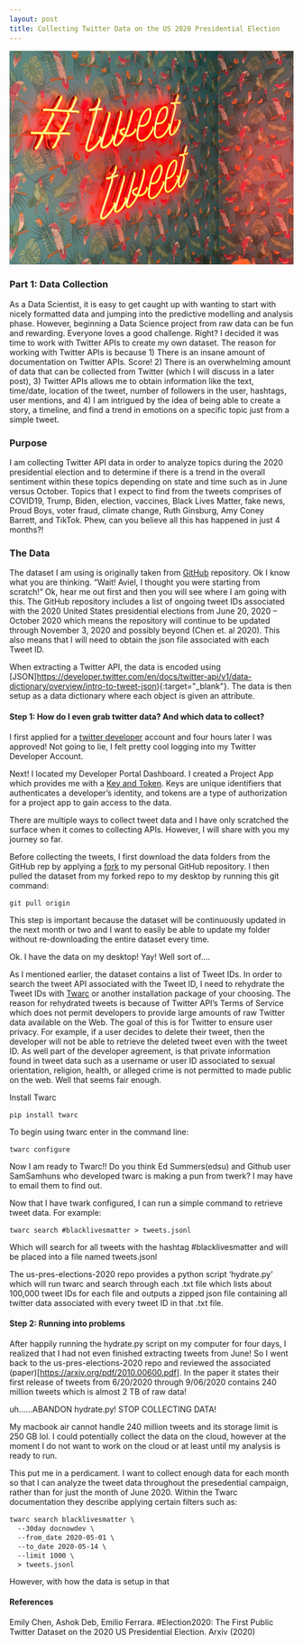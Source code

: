 ```yaml
---
layout: post
title: Collecting Twitter Data on the US 2020 Presidential Election
---
```

![Alternate image text](/images/twitter/tweet_tweet.jpg)

### Part 1: Data Collection
As a Data Scientist, it is easy to get caught up with wanting to start with nicely formatted data and jumping into the predictive modelling and analysis phase. However, beginning a Data Science project from raw data can be fun and rewarding. Everyone loves a good challenge. Right? I decided it was time to work with Twitter APIs to create my own dataset. The reason for working with Twitter APIs is because 1) There is an insane amount of documentation on Twitter APIs. Score! 2) There is an overwhelming amount of data that can be collected from Twitter (which I will discuss in a later post), 3) Twitter APIs allows me to obtain information like the text, time/date, location of the tweet, number of followers in the user, hashtags, user mentions, and 4) I am intrigued by the idea of being able to create a story, a timeline, and find a trend in emotions on a specific topic just from a simple tweet.

### Purpose
I am collecting Twitter API data in order to analyze topics during the 2020 presidential election and to determine if there is a trend in the overall sentiment within these topics depending on state and time such as in June versus October. Topics that I expect to find from the tweets comprises of COVID19, Trump, Biden, election, vaccines, Black Lives Matter, fake news, Proud Boys, voter fraud, climate change, Ruth Ginsburg, Amy Coney Barrett, and TikTok. Phew, can you believe all this has happened in just 4 months?! 

### The Data
The dataset I am using is originally taken from <a href="https://github.com/echen102/us-pres-elections-2020" target="_blank">GitHub</a> repository. Ok I know what you are thinking. “Wait! Aviel, I thought you were starting from scratch!” Ok, hear me out first and then you will see where I am going with this. The GitHub repository includes a list of ongoing tweet IDs associated with the 2020 United States presidential elections from June 20, 2020 – October 2020 which means the repository will continue to be updated through November 3, 2020 and possibly beyond (Chen et. al 2020). This also means that I will need to obtain the json file associated with each Tweet ID. 

When extracting a Twitter API, the data is encoded using [JSON]https://developer.twitter.com/en/docs/twitter-api/v1/data-dictionary/overview/intro-to-tweet-json){:target="_blank"}. The data is then setup as a data dictionary where each object is given an attribute. 

#### Step 1: How do I even grab twitter data? And which data to collect?

I first applied for a [twitter developer](https://developer.twitter.com/en/apply-for-access) account and four hours later I was approved! Not going to lie, I felt pretty cool logging into my Twitter Developer Account. 

Next! I located my Developer Portal Dashboard. I created a Project App which provides me with a [Key and Token](https://developer.twitter.com/en/docs/authentication/oauth-2-0). Keys are unique identifiers that authenticates a developer’s identity, and tokens are a type of authorization for a project app to gain access to the data.

There are multiple ways to collect tweet data and I have only scratched the surface when it comes to collecting APIs. However, I will share with you my journey so far. 

Before collecting the tweets, I first download the data folders from the GitHub rep by applying a [fork](https://docs.github.com/en/free-pro-team@latest/github/getting-started-with-github/fork-a-repo) to my personal GitHub repository. I then pulled the dataset from my forked repo to my desktop by running this git command: 

```
git pull origin

```

This step is important because the dataset will be continuously updated in the next month or two and I want to easily be able to update my folder without re-downloading the entire dataset every time.

Ok. I have the data on my desktop! Yay! Well sort of….

As I mentioned earlier, the dataset contains a list of Tweet IDs. In order to search the tweet API associated with the Tweet ID, I need to rehydrate the Tweet IDs with [Twarc](https://github.com/DocNow/twarc) or another installation package of your choosing. The reason for rehydrated tweets is because of Twitter API’s Terms of Service which does not permit developers to provide large amounts of raw Twitter data available on the Web. The goal of this is for Twitter to ensure user privacy. For example, if a user decides to delete their tweet, then the developer will not be able to retrieve the deleted tweet even with the tweet ID. As well part of the developer agreement, is that private information found in tweet data such as a username or user ID associated to sexual orientation, religion, health, or alleged crime is not permitted to made public on the web. Well that seems fair enough. 

Install Twarc
```
pip install twarc
```

To begin using twarc enter in the command line:
```
twarc configure
```

Now I am ready to Twarc!! Do you think Ed Summers(edsu) and Github user SamSamhuns who developed twarc is making a pun from twerk? I may have to email them to find out.

Now that I have twark configured, I can run a simple command to retrieve tweet data. For example: 
```
twarc search #blacklivesmatter > tweets.jsonl
```
Which will search for all tweets with the hashtag #blacklivesmatter and will be placed into a file named tweets.jsonl

The us-pres-elections-2020 repo provides a python script ‘hydrate.py’ which will run twarc and search through each .txt file which lists about 100,000 tweet IDs for each file and outputs a zipped json file containing all twitter data associated with every tweet ID in that .txt file. 

#### Step 2: Running into problems

After happily running the hydrate.py script on my computer for four days, I realized that I had not even finished extracting tweets from June! So I went back to the us-pres-elections-2020 repo and reviewed the associated (paper)[https://arxiv.org/pdf/2010.00600.pdf]. In the paper it states their first release of tweets from 6/20/2020 through 9/06/2020 contains 240 million tweets which is almost 2 TB of raw data!

uh......ABANDON hydrate.py! STOP COLLECTING DATA!

My macbook air cannot handle 240 million tweets and its storage limit is 250 GB lol. I could potentially collect the data on the cloud, however at the moment I do not want to work on the cloud or at least until my analysis is ready to run.

This put me in a perdicament. I want to collect enough data for each month so that I can analyze the tweet data throughout the presedential campaign, rather than for just the month of June 2020. Within the Twarc documentation they describe applying certain filters such as: 


```
twarc search blacklivesmatter \
  --30day docnowdev \
  --from_date 2020-05-01 \
  --to_date 2020-05-14 \
  --limit 1000 \
  > tweets.jsonl
```

However, with how the data is setup in that 
#### References

Emily Chen, Ashok Deb, Emilio Ferrara. #Election2020: The First Public Twitter Dataset on the 2020 US Presidential Election. Arxiv (2020)

